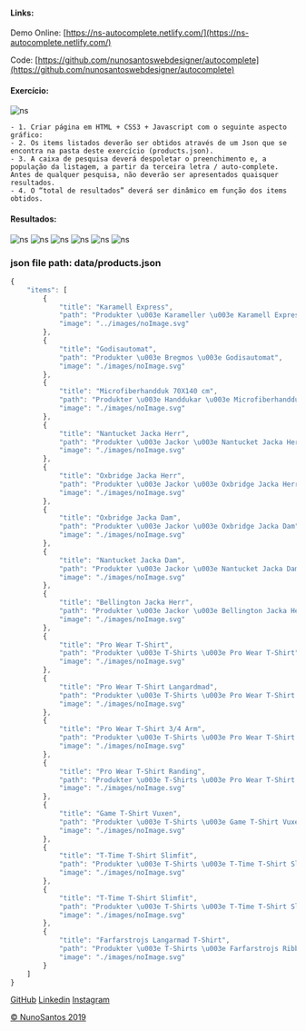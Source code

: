 #### Links:

Demo Online:
[https://ns-autocomplete.netlify.com/](https://ns-autocomplete.netlify.com/)

Code:
[https://github.com/nunosantoswebdesigner/autocomplete](https://github.com/nunosantoswebdesigner/autocomplete)



#### Exercício:
![ns](https://github.com/nunosantoswebdesigner/pdfs/blob/gh-pages/images/exercicio_1.png)
    
    - 1. Criar página em HTML + CSS3 + Javascript com o seguinte aspecto gráfico:
    - 2. Os items listados deverão ser obtidos através de um Json que se encontra na pasta deste exercício (products.json).
    - 3. A caixa de pesquisa deverá despoletar o preenchimento e, a população da listagem, a partir da terceira letra / auto-complete. Antes de qualquer pesquisa, não deverão ser apresentados quaisquer resultados.
    - 4. O “total de resultados” deverá ser dinâmico em função dos items obtidos.



#### Resultados:
![ns](https://github.com/nunosantoswebdesigner/pdfs/blob/gh-pages/images/exercicio_1.jpg)
![ns](https://github.com/nunosantoswebdesigner/pdfs/blob/gh-pages/images/exercicio_2.jpg)
![ns](https://github.com/nunosantoswebdesigner/pdfs/blob/gh-pages/images/exercicio_3.jpg)
![ns](https://github.com/nunosantoswebdesigner/pdfs/blob/gh-pages/images/exercicio_4.jpg)
![ns](https://github.com/nunosantoswebdesigner/pdfs/blob/gh-pages/images/exercicio_5.jpg)
![ns](https://github.com/nunosantoswebdesigner/pdfs/blob/gh-pages/images/exercicio_6.jpg)


### json file path: data/products.json
```javascript
{
	"items": [
		{
			"title": "Karamell Express",
			"path": "Produkter \u003e Karameller \u003e Karamell Express",
			"image": "../images/noImage.svg"
		},
		{
			"title": "Godisautomat",
			"path": "Produkter \u003e Bregmos \u003e Godisautomat",
			"image": "./images/noImage.svg"
		},
		{
			"title": "Microfiberhandduk 70X140 cm",
			"path": "Produkter \u003e Handdukar \u003e Microfiberhandduk 70X140 cm",
			"image": "./images/noImage.svg"
		},
		{
			"title": "Nantucket Jacka Herr",
			"path": "Produkter \u003e Jackor \u003e Nantucket Jacka Herr",
			"image": "./images/noImage.svg"
		},
		{
			"title": "Oxbridge Jacka Herr",
			"path": "Produkter \u003e Jackor \u003e Oxbridge Jacka Herr",
			"image": "./images/noImage.svg"
		},
		{
			"title": "Oxbridge Jacka Dam",
			"path": "Produkter \u003e Jackor \u003e Oxbridge Jacka Dam",
			"image": "./images/noImage.svg"
		},
		{
			"title": "Nantucket Jacka Dam",
			"path": "Produkter \u003e Jackor \u003e Nantucket Jacka Dam",
			"image": "./images/noImage.svg"
		},
		{
			"title": "Bellington Jacka Herr",
			"path": "Produkter \u003e Jackor \u003e Bellington Jacka Herr",
			"image": "./images/noImage.svg"
		},
		{
			"title": "Pro Wear T-Shirt",
			"path": "Produkter \u003e T-Shirts \u003e Pro Wear T-Shirt",
			"image": "./images/noImage.svg"
		},
		{
			"title": "Pro Wear T-Shirt Langardmad",
			"path": "Produkter \u003e T-Shirts \u003e Pro Wear T-Shirt Langardmad",
			"image": "./images/noImage.svg"
		},
		{
			"title": "Pro Wear T-Shirt 3/4 Arm",
			"path": "Produkter \u003e T-Shirts \u003e Pro Wear T-Shirt  3/4 Arm",
			"image": "./images/noImage.svg"
		},
		{
			"title": "Pro Wear T-Shirt Randing",
			"path": "Produkter \u003e T-Shirts \u003e Pro Wear T-Shirt Randing",
			"image": "./images/noImage.svg"
		},
		{
			"title": "Game T-Shirt Vuxen",
			"path": "Produkter \u003e T-Shirts \u003e Game T-Shirt Vuxen",
			"image": "./images/noImage.svg"
		},
		{
			"title": "T-Time T-Shirt Slimfit",
			"path": "Produkter \u003e T-Shirts \u003e T-Time T-Shirt Slimfit",
			"image": "./images/noImage.svg"
		},
		{
			"title": "T-Time T-Shirt Slimfit",
			"path": "Produkter \u003e T-Shirts \u003e T-Time T-Shirt Slimfit",
			"image": "./images/noImage.svg"
		},
		{
			"title": "Farfarstrojs Langarmad T-Shirt",
			"path": "Produkter \u003e T-Shirts \u003e Farfarstrojs Ribba Langarmad T-Shirt",
			"image": "./images/noImage.svg"
		}
	]
}
```

[GitHub](https://github.com/nunosantoswebdesigner)
[Linkedin](https://www.linkedin.com/in/nuno-santos-96b300125/)
[Instagram](https://www.instagram.com/nunosantos_webdesigner/)

[© NunoSantos 2019]()